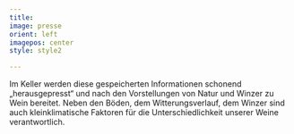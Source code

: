 ```yaml
---
title: 
image: presse
orient: left
imagepos: center
style: style2

---
```

Im Keller werden diese gespeicherten Informationen schonend „herausgepresst“ und nach den Vorstellungen von Natur und Winzer zu Wein bereitet. Neben den Böden, dem Witterungsverlauf, dem Winzer sind auch kleinklimatische Faktoren für die Unterschiedlichkeit unserer Weine verantwortlich.